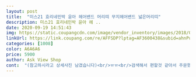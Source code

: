 ```yaml
---
layout: post 
title:  "미스21 효리네민박 윤아 헤어밴드 머리띠 무지헤어밴드 넓은머리띠" 
description: 미스21 효리네민박 윤아 헤 ..
date: 2020-09-19 14:51:43 
img: https://static.coupangcdn.com/image/vendor_inventory/images/2018/03/16/14/2/1997fdaf-7478-4b18-b851-a4323bdec3d1.jpg 
linkUrl: https://link.coupang.com/re/AFFSDP?lptag=AF3600438&subid=ahnPublicAsk&pageKey=70562266&itemId=235867678&vendorItemId=3578055129&traceid=V0-113-28209ec1240b63c3 
categories: [1008] 
color: A6A6A6 
price: 5900 
author: Ask View Shop 
cont:  "(참고하시라고 상세사진 남겼습니다)<br/>ㅠㅠ<br/>검색해서 편할것 같아서 주문했어요<br/>고개숙이고 하면 흘러내려요.<br/><br/>그냥 검정색 무지밴드에 양면테이프 붙여서 천을붙이는 형식으로<br/>너무 허접스러워 보였어요.<br/><br/>돌기가 없어 고개를 많이 숙이면 흘러내리긴 하지만<br/>만드신것같은데 막상 받아 보니<br/>머리띠 착용하고 있어도 아픈곳은 없는데<br/>색깔마다 재질이 다른가요?<br/>색상도 문안하고... <br/><br/>생각보다 고정이 잘되요 ㅎㅎㅎ<br/>아들이 이마에 여즈름이 많이마서 집에서 하고있겠다며 사달라고 하내요<br/>아래 그레이 상품은 넓은데 네이비는 그러지 않은것같네요.<br/><br/>아쉽... <br/>.<br/><br/>어린아이 키우는 육아맘이 사용하기에는 마냥<br/>역시나... <br/> 엄청 편하다고 하네요<br/>옆에가 쪼이지 않고 편하다고해요<br/>오래사용하지 못할것같구요.<br/><br/>외출시에 사용해도 예쁘겠네요<br/>이뻐요!<br/>잘샀다고 아들한테 칭찬들었네요<br/>저는 네이비를 구매했는데.<br/><br/>제머리가 커서 그런지 머리띠가 조금 짧은 느낌이에요... <br/><br/>좋네요... <br/>ㅎ<br/>집에서 편하게 있을때 사용하려 샀는데<br/>편한 상품은 아니네요ㅜㅜ<br/>폭이 넓어 잔머리를 잘 눌러주고<br/>한가지 아쉬운점은<br/>화면에서 보며 생각했던거랑 달라서요.<br/><br/>" 
---
```

